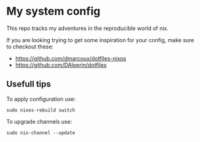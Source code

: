 # My system config

This repo tracks my adventures in the reproducible world of nix.

If you are looking trying to get some inspiration for your config, make sure to checkout these:
- https://github.com/dmarcoux/dotfiles-nixos
- https://github.com/DAlperin/dotfiles

## Usefull tips

To apply configuration use:
```
sudo nixos-rebuild switch
```
To upgrade channels use:
```
sudo nix-channel --update
```